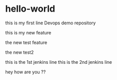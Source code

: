 # hello-world
this is my first line
Devops demo repository

this is my new feature

the new test feature

the new test2

this is the 1st jenkins line
this is the 2nd jenkins line 

hey how are you ??
